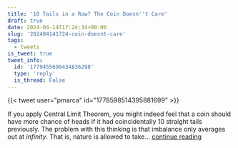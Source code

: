 ```yaml
---
title: '10 Tails in a Row? The Coin Doesn''t Care'
draft: true
date: 2024-04-14T17:24:34+00:00
slug: '202404141724-coin-doesnt-care'
tags:
  - tweets
is_tweet: true
tweet_info:
  id: '1779455699434836298'
  type: 'reply'
  is_thread: False
---
```




{{< tweet user="pmarca" id="1778598514395881699" >}}

If you apply Central Limit Theorem, you might indeed feel that a coin should have more chance of heads if it had coincidentally 10 straight tails previously. The problem with this thinking is that imbalance only averages out at *infinity*. That is, nature is allowed to take… [continue reading](https://x.com/sytelus/status/1779455699434836298)
